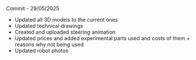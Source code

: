 Commit - 29/05/2025

- Updated all 3D models to the current ones
- Updated technical drawings
- Created and uploaded steering animation
- Updated prices and added experimental parts used and costs of them + reasons why not being used
- Updated robot photos
